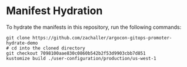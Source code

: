 # Manifest Hydration

To hydrate the manifests in this repository, run the following commands:

```shell
git clone https://github.com/zachaller/argocon-gitops-promoter-hydrate-demo
# cd into the cloned directory
git checkout 7098100aae830c0860b542b2f53d9903cbb7d851
kustomize build ./user-configuration/production/us-west-1
```

